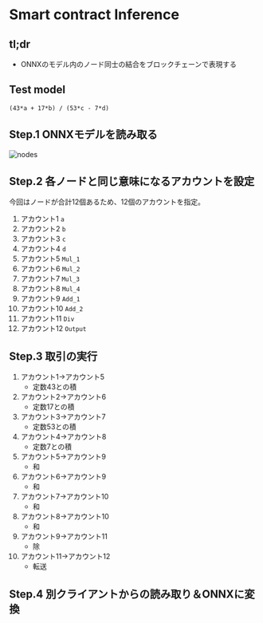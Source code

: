 # Smart contract Inference

## tl;dr

- ONNXのモデル内のノード同士の結合をブロックチェーンで表現する

## Test model

```text
(43*a + 17*b) / (53*c - 7*d)
```

## Step.1 ONNXモデルを読み取る

![nodes](/Users/yuto.watanabe/Git/study-solidity/assets/onnx_model_nodes.png)

## Step.2 各ノードと同じ意味になるアカウントを設定

今回はノードが合計12個あるため、12個のアカウントを指定。

1. アカウント1 `a`
2. アカウント2 `b`
3. アカウント3 `c`
4. アカウント4 `d`
5. アカウント5 `Mul_1`
6. アカウント6 `Mul_2`
7. アカウント7 `Mul_3`
8. アカウント8 `Mul_4`
9. アカウント9 `Add_1`
10. アカウント10 `Add_2`
11. アカウント11 `Div`
12. アカウント12 `Output`

## Step.3 取引の実行

1. アカウント1→アカウント5
   - 定数43との積
2. アカウント2→アカウント6
   - 定数17との積
3. アカウント3→アカウント7
   - 定数53との積
4. アカウント4→アカウント8
   - 定数7との積
5. アカウント5→アカウント9
   - 和
6. アカウント6→アカウント9
   - 和
7. アカウント7→アカウント10
   - 和
8. アカウント8→アカウント10
   - 和
9. アカウント9→アカウント11
   - 除
10. アカウント11→アカウント12
    - 転送

## Step.4 別クライアントからの読み取り＆ONNXに変換

